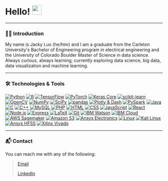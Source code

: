 # Hello! <img src="https://raw.githubusercontent.com/MartinHeinz/MartinHeinz/master/wave.gif" width="30px">
___
### 👨‍💻 Introduction
My name is Jacky Luo (he/him) and I am a graduate from the Carleton University's Bachelor of Engineering program in electrical engineering and the University of Colorado Boulder Master of Science in data science. Always curious, always learning;
currently exploring data science, big data, data visualization and machine learning.
___
### 🛠 Technologies & Tools
[![](https://img.shields.io/static/v1?label=%7F&message=Python&color=yellow&logoColor=white&logo=python "Python")](#)
[![](https://img.shields.io/static/v1?label=%7F&message=R&color=yellow&logoColor=white&logo=r "R")](#)
[![](https://img.shields.io/static/v1?label=%7F&message=TensorFlow&color=yellow&logoColor=white&logo=tensorflow "TensorFlow")](#)
[![](https://img.shields.io/static/v1?label=%7F&message=PyTorch&color=yellow&logoColor=white&logo=pytorch "PyTorch")](#)
[![](https://img.shields.io/static/v1?label=%7F&message=Keras%20Core&color=yellow&logoColor=white&logo=keras "Keras Core")](#)
[![](https://img.shields.io/static/v1?label=%7F&message=scikit-learn&color=yellow&logoColor=white&logo=scikitlearn "scikit-learn")](#)
[![](https://img.shields.io/static/v1?label=%7F&message=OpenCV&color=yellow&logoColor=white&logo=opencv "OpenCV")](#)
[![](https://img.shields.io/static/v1?label=%7F&message=NumPy&color=yellow&logoColor=white&logo=numpy "NumPy")](#)
[![](https://img.shields.io/static/v1?label=%7F&message=SciPy&color=yellow&logoColor=white&logo=scipy "SciPy")](#)
[![](https://img.shields.io/static/v1?label=%7F&message=pandas&color=yellow&logoColor=white&logo=pandas "pandas")](#)
[![](https://img.shields.io/static/v1?label=%7F&message=Plotly%20%26%20Dash&color=yellow&logoColor=white&logo=plotly "Plotly & Dash")](#)
[![](https://img.shields.io/static/v1?label=%7F&message=PySpark&color=yellow&logoColor=white&logo=apachespark "PySpark")](#)
[![](https://img.shields.io/static/v1?label=%7F&message=Java&color=yellow&logoColor=white&logo=java "Java")](#)
[![](https://img.shields.io/static/v1?label=%7F&message=C&color=yellow&logoColor=white&logo=c "C")](#)
[![](https://img.shields.io/static/v1?label=%7F&message=C%2B%2B&color=yellow&logoColor=white&logo=cplusplus "C++")](#)
[![](https://img.shields.io/static/v1?label=%7F&message=MySQL&color=yellow&logoColor=white&logo=mysql "MySQL")](#)
[![](https://img.shields.io/static/v1?label=%7F&message=PHP&color=yellow&logoColor=white&logo=php "PHP")](#)
[![](https://img.shields.io/static/v1?label=%7F&message=HTML&color=yellow&logoColor=white&logo=html5 "HTML")](#)
[![](https://img.shields.io/static/v1?label=%7F&message=CSS&color=yellow&logoColor=white&logo=css3 "CSS")](#)
[![](https://img.shields.io/static/v1?label=%7F&message=JavaScript&color=yellow&logoColor=white&logo=javascript "JavaScript")](#)
[![](https://img.shields.io/static/v1?label=%7F&message=React&color=yellow&logoColor=white&logo=react "React")](#)
[![](https://img.shields.io/static/v1?label=%7F&message=Node.js&color=yellow&logoColor=white&logo=nodedotjs "Node.js")](#)
[![](https://img.shields.io/static/v1?label=%7F&message=Express&color=yellow&logoColor=white&logo=express "Express")](#)
[![](https://img.shields.io/static/v1?label=%7F&message=LaTeX&color=yellow&&logoColor=whitelogo=latex "LaTeX")](#)
[![](https://img.shields.io/static/v1?label=%7F&message=Git&color=yellow&logoColor=white&logo=git "Git")](#)
[![](https://img.shields.io/static/v1?label=%7F&message=IBM%20Watson&color=yellow&logoColor=white&logo=ibmwatson "IBM Watson")](#)
[![](https://img.shields.io/static/v1?label=%7F&message=IBM%20Cloud&color=yellow&logoColor=white&logo=ibmcloud "IBM Cloud")](#)
[![](https://img.shields.io/static/v1?label=%7F&message=AWS%20Sagemaker&color=yellow&logoColor=white&logo=amazonaws "AWS Sagemaker")](#)
[![](https://img.shields.io/static/v1?label=%7F&message=Amazon%20S3&color=yellow&logoColor=white&logo=amazons3 "Amazon S3")](#)
[![](https://img.shields.io/static/v1?label=%7F&message=Ansys%20Electronics&color=yellow&logoColor=white&logo=ansys "Ansys Electronics")](#)
[![](https://img.shields.io/static/v1?label=%7F&message=Linux&color=yellow&logoColor=white&logo=linux "Linux")](#)
[![](https://img.shields.io/static/v1?label=%7F&message=Kali%20Linux&color=yellow&logoColor=white&logo=kalilinux "Kali Linux")](#)
[![](https://img.shields.io/static/v1?label=%7F&message=Ansys%20HFSS&color=yellow&logoColor=white&logo=ansys "Ansys HFSS")](#)
[![](https://img.shields.io/static/v1?label=%7F&message=Xilinx%20Vivado&color=yellow&logoColor=white&logo=xilinx "Xilinx Vivado")](#)

___
### 📬 Contact

You can reach me with any of the following:
><p><a href="mailto:jackyluo1998@gmail.com" target="_blank" rel="noreferrer nofollow">Email</p>
><p><a href="https://www.linkedin.com/in/jacky-luo87/" target="_blank" rel="noreferrer nofollow">LinkedIn</p>
